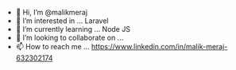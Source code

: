- 👋 Hi, I’m @malikmeraj
- 👀 I’m interested in ... Laravel  
- 🌱 I’m currently learning ... Node JS
- 💞️ I’m looking to collaborate on ...
- 📫 How to reach me ... https://www.linkedin.com/in/malik-meraj-632302174

<!---
malikmeraj/malikmeraj is a ✨ special ✨ repository because its `README.md` (this file) appears on your GitHub profile.
You can click the Preview link to take a look at your changes.
--->
